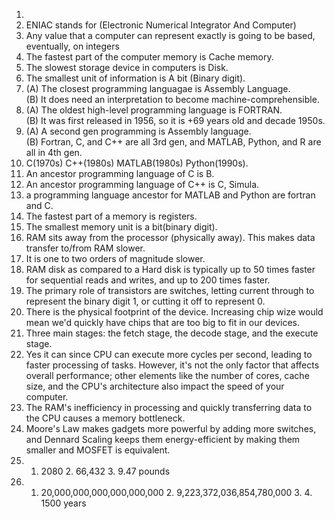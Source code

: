1.   
2. ENIAC stands for (Electronic Numerical Integrator And Computer)
3. Any value that a computer can represent exactly is going to be based, eventually, on integers  
4. The fastest part of the computer memory is Cache memory.
5. The slowest storage device in computers is Disk.  
6. The smallest unit of information is A bit (Binary digit).  
7. (A) The closest programming languagae is Assembly Language.    
   (B) It does need an interpretation to become machine-comprehensible.    
8. (A) The oldest high-level programming language is FORTRAN.  
   (B) It was first released in 1956, so it is +69 years old and decade 1950s.    
9. (A) A second gen programming is Assembly language.  
   (B) Fortran, C, and C++ are all 3rd gen, and MATLAB, Python, and R are all in 4th gen.    
10. C(1970s) C++(1980s) MATLAB(1980s) Python(1990s).  
11. An ancestor programming language of C is B.  
12. An ancestor programming language of C++ is C, Simula.  
13. a programming language ancestor for MATLAB and Python are fortran and C.  
14. The fastest part of a memory is registers.  
15. The smallest memory unit is a bit(binary digit).  
16. RAM sits away from the processor (physically away). This makes data transfer to/from RAM slower.  
17. It is one to two orders of magnitude slower.  
18. RAM disk as compared to a Hard disk is typically up to 50 times faster for sequential reads and writes, and up to 200 times faster.  
19. The primary role of transistors are switches, letting current through to represent the binary digit 1, or cutting it off to represent 0.  
20. There is the physical footprint of the device. Increasing chip wize would mean we'd quickly have chips that are too big to fit in our devices.  
21. Three main stages: the fetch stage, the decode stage, and the execute stage.  
22. Yes it can since CPU can execute more cycles per second, leading to faster processing of tasks. However, it's not the only factor that affects overall performance; other elements like the number of cores, cache size, and the CPU's architecture also impact the speed of your computer.
23. The RAM's inefficiency in processing and quickly transferring data to the CPU causes a memory bottleneck.
24. Moore's Law makes gadgets more powerful by adding more switches, and Dennard Scaling keeps them energy-efficient by making them smaller and MOSFET is equivalent.
25. 1. 2080  2. 66,432  3. 9.47 pounds
26. 1. 20,000,000,000,000,000,000  2. 9,223,372,036,854,780,000  3.      4. 1500 years
 

    
